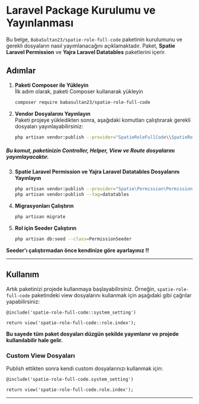 # Laravel Package Kurulumu ve Yayınlanması

Bu belge, `BabaSultan23/spatie-role-full-code` paketinin kurulumunu ve gerekli dosyaların nasıl yayımlanacağını
açıklamaktadır. Paket, **Spatie Laravel Permission** ve **Yajra Laravel Datatables** paketlerini içerir.

## Adımlar

1. **Paketi Composer ile Yükleyin**  
   İlk adım olarak, paketi Composer kullanarak yükleyin
   ```bash
   composer require babasultan23/spatie-role-full-code

2. **Vendor Dosyalarını Yayınlayın**  
   Paketi projeye yükledikten sonra, aşağıdaki komutları çalıştırarak gerekli dosyaları yayınlayabilirsiniz:
   ```bash
   php artisan vendor:publish --provider="SpatieRoleFullCode\\SpatieRoleFullCodeServiceProvider"

##### Bu komut, paketinizin Controller, Helper, View ve Route dosyalarını yayımlayacaktır.

3. **Spatie Laravel Permission ve Yajra Laravel Datatables Dosyalarını Yayınlayın**

   ```bash
   php artisan vendor:publish --provider="Spatie\Permission\PermissionServiceProvider"
   php artisan vendor:publish --tag=datatables

4. **Migrasyonları Çalıştırın**

   ```bash
   php artisan migrate

5. **Rol için Seeder Çalıştırın**

   ```bash
   php artisan db:seed --class=PermissionSeeder

**Seeder'ı çalıştırmadan önce kendinize göre ayarlayınız !!**

----

## Kullanım

Artık paketinizi projede kullanmaya başlayabilirsiniz. Örneğin, `spatie-role-full-code` paketindeki view dosyalarını
kullanmak için aşağıdaki gibi çağrılar yapabilirsiniz:

    @include('spatie-role-full-code::system_setting')

    return view('spatie-role-full-code::role.index');

**Bu sayede tüm paket dosyaları düzgün şekilde yayımlanır ve projede kullanılabilir hale gelir.**

### Custom View Dosyaları

Publish ettikten sonra kendi custom dosyalarınızı kullanmak için:

    @include('spatie-role-full-code.system_setting')

    return view('spatie-role-full-code.role.index');

---